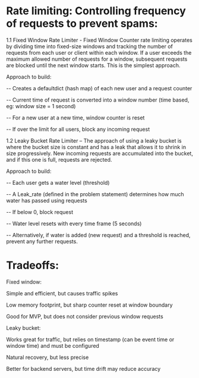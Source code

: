 # Rate limiting: Controlling frequency of requests to prevent spams:
1.1	Fixed Window Rate Limiter - Fixed Window Counter rate limiting operates by dividing time into fixed-size windows and tracking the number of requests from each user or client within each window. If a user exceeds the maximum allowed number of requests for a window, subsequent requests are blocked until the next window starts. This is the simplest approach.
 
Approach to build:

--	Creates a defaultdict (hash map) of each new user and a request counter

--	Current time of request is converted into a window number (time based, eg: window size = 1 second)

--	For a new user at a new time, window counter is reset

--	If over the limit for all users, block any incoming request


1.2	Leaky Bucket Rate Limiter – The approach of using a leaky bucket is where the bucket size is constant and has a leak that allows it to shrink in size progressively. New incoming requests are accumulated into the bucket, and if this one is full, requests are rejected.

Approach to build:

-- Each user gets a water level (threshold)

--	A Leak_rate (defined in the problem statement) determines how much water has passed using requests

--	If below 0, block request

--	Water level resets with every time frame (5 seconds)

--	Alternatively, if water is added (new request) and a threshold is reached, prevent any further requests.

# Tradeoffs:

Fixed window: 

Simple and efficient, but causes traffic spikes

Low memory footprint, but sharp counter reset at window boundary

Good for MVP, but does not consider previous window requests


Leaky bucket:

Works great for traffic, but relies on timestamp (can be event time or window time) and must be configured

Natural recovery, but less precise 

Better for backend servers, but time drift may reduce accuracy
